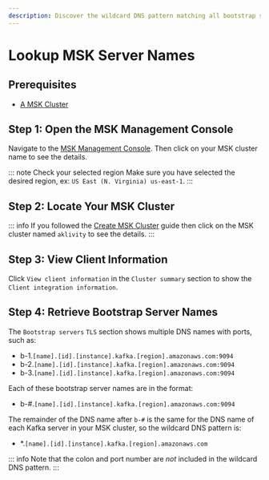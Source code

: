 ```yaml
---
description: Discover the wildcard DNS pattern matching all bootstrap server names in an MSK cluster.
---
```


# Lookup MSK Server Names

## Prerequisites

- [A MSK Cluster](./create-msk-cluster.md#create-an-msk-cluster)

## Step 1: Open the MSK Management Console

Navigate to the [MSK Management Console](https://console.aws.amazon.com/msk). Then click on your MSK cluster name to see the details.

::: note Check your selected region
Make sure you have selected the desired region, ex: `US East (N. Virginia) us-east-1`.
:::

## Step 2: Locate Your MSK Cluster

::: info
If you followed the [Create MSK Cluster](./create-msk-cluster.md#create-an-msk-cluster) guide then click on the MSK cluster named `aklivity` to see the details.
:::

## Step 3: View Client Information

Click `View client information` in the `Cluster summary` section to show the `Client integration information`.

## Step 4: Retrieve Bootstrap Server Names

The `Bootstrap servers` `TLS` section shows multiple DNS names with ports, such as:

- b-1.`[name].[id].[instance].kafka.[region].amazonaws.com:9094`
- b-2.`[name].[id].[instance].kafka.[region].amazonaws.com:9094`
- b-3.`[name].[id].[instance].kafka.[region].amazonaws.com:9094`

Each of these bootstrap server names are in the format:

- b-#.`[name].[id].[instance].kafka.[region].amazonaws.com:9094`

The remainder of the DNS name after `b-#` is the same for the DNS name of each Kafka server in your MSK cluster, so the wildcard DNS pattern is:

- \*.`[name].[id].[instance].kafka.[region].amazonaws.com`

::: info
Note that the colon and port number are _not_ included in the wildcard DNS pattern.
:::
